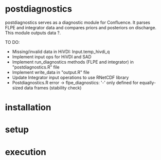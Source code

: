 # postdiagnostics

postdiagnostics serves as a diagnostic module for Confluence. It parses FLPE and integrator data and compares priors and posteriors on discharge. This module outputs data ?.

TO DO:
- Missing/invalid data in HiVDI: Input.temp_hivdi_q
- Implement input ops for HiVDI and SAD
- Implement run_diagnostics methods (FLPE and integrator) in "postdiagnostics.R" file
- Implement write_data in "output.R" file
- Update Integrator input operations to use RNetCDF library
- Postdiagnostics.R error -> flpe_diagnostics: '-' only defined for equally-sized data frames (stability check)

# installation

# setup

# execution